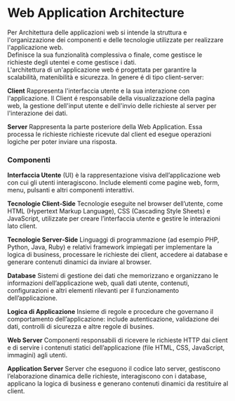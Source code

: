 
# Web Application Architecture
Per Architettura delle applicazioni web si intende la struttura e l'organizzazione dei componenti e delle tecnologie utilizzate per realizzare l'applicazione web. <br> 
Definisce la sua funzionalità complessiva o finale, come gestisce le richieste degli utentei e come gestisce i dati. <br> 
L'architettura di un'applicazione web é progettata per garantire la scalabilità, matenibilità e sicurezza. In genere é di tipo client-server: <br>

**Client**
Rappresenta l'interfaccia utente e la sua interazione con l'applicazione. Il Client é responsabile della visualizzazione della pagina web, la gestione dell'input utente e dell'invio delle richieste al server per l'interazione dei dati. <br> 

**Server**
Rappresenta la parte posteriore della Web Application. Essa processa le richieste richieste ricevute dal client ed esegue operazioni logiche per poter inviare una risposta. <br> 

### Componenti
**Interfaccia Utente** (UI)
è la rappresentazione visiva dell’applicazione web con cui gli utenti interagiscono. Include elementi come pagine web, form, menu, pulsanti e altri componenti interattivi. <br>

**Tecnologie Client‑Side**
Tecnologie eseguite nel browser dell’utente, come HTML (Hypertext Markup Language), CSS (Cascading Style Sheets) e JavaScript, utilizzate per creare l’interfaccia utente e gestire le interazioni lato client.

**Tecnologie Server‑Side**
Linguaggi di programmazione (ad esempio PHP, Python, Java, Ruby) e relativi framework impiegati per implementare la logica di business, processare le richieste dei client, accedere ai database e generare contenuti dinamici da inviare al browser. <br>

**Database**
Sistemi di gestione dei dati che memorizzano e organizzano le informazioni dell’applicazione web, quali dati utente, contenuti, configurazioni e altri elementi rilevanti per il funzionamento dell’applicazione. <br>

**Logica di Applicazione**
Insieme di regole e procedure che governano il comportamento dell’applicazione: include autenticazione, validazione dei dati, controlli di sicurezza e altre regole di busines. <br>

**Web Server**
Componenti responsabili di ricevere le richieste HTTP dai client e di servire i contenuti statici dell’applicazione (file HTML, CSS, JavaScript, immagini) agli utenti. <br>

**Application Server**
Server che eseguono il codice lato server, gestiscono l’elaborazione dinamica delle richieste, interagiscono con i database, applicano la logica di business e generano contenuti dinamici da restituire al client. <br>







